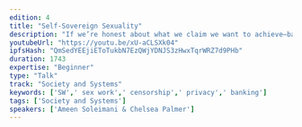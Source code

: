 ```yaml
---
edition: 4
title: "Self-Sovereign Sexuality"
description: "If we’re honest about what we claim we want to achieve—banking the unbanked and censorship resistance commerce for common folks—then we shouldn’t be surprised when the first people that actually use crypto are those for whom banking and censorship are important, daily problems. Besides rogue states, drug dealers, and the impoverished, sex workers stand out as the next major group to adopt crypto to use in their daily lives. I believe we should embrace this community and build our dapps with them in mind. In this talk I want to discuss: Cultural parallels between the crypto and sex worker communities, Trust but verify - Escorts screen clients before the first meeting, Self-sovereignty, Crypto - we don’t want anyone to be able to get in the way of how we spend our money, Sex workers - we don’t want anyone to be able get in the way of how we use our bodies, Privacy - Fake identities / Protonmail / Cash, Challenges that sex workers face and blockchain-based solutions, Lack of banking access, Difficulty advertising, Rent-seeking intermediaries (pimps), Cancellations, The case for sex work decriminalization, The opportunity for Ethereum to welcome the sex worker community"
youtubeUrl: "https://youtu.be/xU-aCLSXk04"
ipfsHash: "QmSedYEEjiEToTukbN7EzQWjYDNJS3zHwxTqrWRZ7d9PHb"
duration: 1743
expertise: "Beginner"
type: "Talk"
track: "Society and Systems"
keywords: ['SW',' sex work',' censorship',' privacy',' banking']
tags: ['Society and Systems']
speakers: ['Ameen Soleimani & Chelsea Palmer']
---
```

